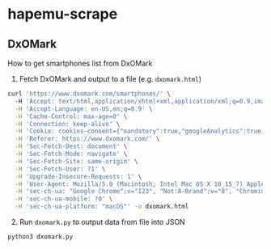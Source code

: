 # hapemu-scrape

## DxOMark
How to get smartphones list from DxOMark
1. Fetch DxOMark and output to a file (e.g. `dxomark.html`)
```bash
curl 'https://www.dxomark.com/smartphones/' \                                                                                                                    12s 19:29:22
  -H 'Accept: text/html,application/xhtml+xml,application/xml;q=0.9,image/avif,image/webp,image/apng,*/*;q=0.8,application/signed-exchange;v=b3;q=0.7' \
  -H 'Accept-Language: en-US,en;q=0.9' \
  -H 'Cache-Control: max-age=0' \
  -H 'Connection: keep-alive' \
  -H 'Cookie: cookies-consent={"mandatory":true,"googleAnalytics":true,"microsoftClarity":true,"googleReCaptcha":true,"youtube":true,"hotJar":true,"disqus":true}' \
  -H 'Referer: https://www.dxomark.com/' \
  -H 'Sec-Fetch-Dest: document' \
  -H 'Sec-Fetch-Mode: navigate' \
  -H 'Sec-Fetch-Site: same-origin' \
  -H 'Sec-Fetch-User: ?1' \
  -H 'Upgrade-Insecure-Requests: 1' \
  -H 'User-Agent: Mozilla/5.0 (Macintosh; Intel Mac OS X 10_15_7) AppleWebKit/537.36 (KHTML, like Gecko) Chrome/123.0.0.0 Safari/537.36' \
  -H 'sec-ch-ua: "Google Chrome";v="123", "Not:A-Brand";v="8", "Chromium";v="123"' \
  -H 'sec-ch-ua-mobile: ?0' \
  -H 'sec-ch-ua-platform: "macOS"' -o dxomark.html
```

2. Run `dxomark.py` to output data from file into JSON
```bash
python3 dxomark.py
```
